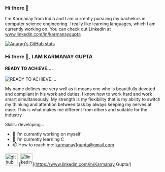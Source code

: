 ### Hi there 👋

I'm Karmanay from India and I am currently pursuing my bachelors in computer science engineering. I really like learning languages, which I am currently working on. You can check out LinkedIn at www.linkedin.com/in/karmanaygupta

[![Anurag's GitHub stats](https://github-readme-stats.vercel.app/api?username=KarmanayGupta)](https://github.com/anuraghazra/github-readme-stats)

### Hi there 👋, I AM KARMANAY GUPTA
#### READY TO ACHIEVE....
![READY TO ACHIEVE....](https://pbs.twimg.com/profile_banners/1446172980749340676/1633629722/1080x360)

My name defines me very well as it means one who is beautifully devoted and compliant in his work and duties. I know how to work hard and work smart simultaneously.
My strength is my flexibility that is my ability to switch my thinking and attention between task by always keeping my nerves at ease. This is what makes me different from others and suitable for the industry

Skills: developing...

- 🔭 I’m currently working on myself 
- 🌱 I’m currently learning C 
- 📫 How to reach me: karmanay1gupta@gmail.com 


[<img src='https://cdn.jsdelivr.net/npm/simple-icons@3.0.1/icons/github.svg' alt='github' height='40'>](https://github.com/KarmanayGupta)  [<img src='https://cdn.jsdelivr.net/npm/simple-icons@3.0.1/icons/linkedin.svg' alt='linkedin' height='40'>](https://www.linkedin.com/in/Karmanay Gupta/)  

